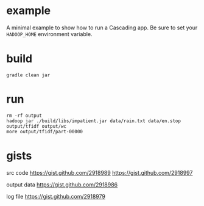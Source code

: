 example
=======
A minimal example to show how to run a Cascading app.
Be sure to set your `HADOOP_HOME` environment variable.

build
=====
    gradle clean jar

run
===
    rm -rf output
    hadoop jar ./build/libs/impatient.jar data/rain.txt data/en.stop output/tfidf output/wc
    more output/tfidf/part-00000

gists
=====
src code
https://gist.github.com/2918989
https://gist.github.com/2918997

output data
https://gist.github.com/2918986

log file
https://gist.github.com/2918979
